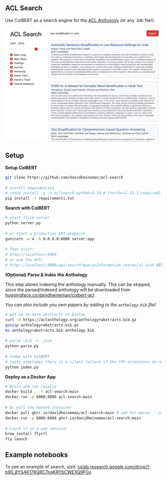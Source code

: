 ## ACL Search

Use ColBERT as a search engine for the [ACL Anthology](https://aclanthology.org/) (or any .bib file!).

<div align="center">
    <img src="./src/static/demo.jpg" width="600" />
</div>

## Setup

**Setup ColBERT**
```sh
git clone https://github.com/davidheineman/acl-search

# install dependencies
# conda install -y -n aclsearch python=3.10 # (torch==1.13.1 required)
pip install -r requirements.txt
```

**Search with ColBERT**

```sh
# start flask server
python server.py

# or start a production API endpoint
gunicorn -w 4 -b 0.0.0.0:8080 server:app

# Then visit:
# http://localhost:8080
# or use the API:
# http://localhost:8080/api/search?query=Information retrevial with BERT
```

**(Optional) Parse & Index the Anthology**

This step allows indexing the anthology manually. This can be skipped, since the parsed/indexed anthology will be downloaded from [huggingface.co/davidheineman/colbert-acl](https://huggingface.co/davidheineman/colbert-acl).

*You can also include you own papers by adding to the `anthology.bib` file!*

```sh
# get up-to-date abstracts in bibtex
curl -O https://aclanthology.org/anthology+abstracts.bib.gz
gunzip anthology+abstracts.bib.gz
mv anthology+abstracts.bib anthology.bib

# parse .bib -> .json
python parse.py

# index with ColBERT 
# (note sometimes there is a silent failure if the CPP extensions do not exist)
python index.py
```

**Deploy as a Docker App**
```sh
# Build and run locally
docker build . -t acl-search:main
docker run -p 8080:8080 acl-search:main

# Or pull the hosted container
docker pull ghcr.io/davidheineman/acl-search:main # add for macos: --platform linux/amd64 
docker run -p 8080:8080 ghcr.io/davidheineman/acl-search:main

# Lauch it as a web service!
brew install flyctl
fly launch
```

## Example notebooks

To see an example of search, visit:
[colab.research.google.com/drive/1-b90_8YSAK17KQ6C7nqKRYbCWEXQ9FGs](https://colab.research.google.com/drive/1-b90_8YSAK17KQ6C7nqKRYbCWEXQ9FGs?usp=sharing)

<!-- ## Notes
- See: 
    - https://github.com/stanford-futuredata/ColBERT/blob/main/colbert/index_updater.py
    - https://github.com/stanford-futuredata/ColBERT/issues/111

- To generate favicon:
    cd src/static
    inkscape favicon.svg --export-type=png --export-background-opacity=0 --export-filename=favicon.png
    convert favicon.png -resize 256x256 favicon.ico
    rm favicon.png

- TODO:
    - On UI
        - Single click "copy" for full bibtex, and bib key!
        - Maybe make the UI more compressed like this: https://aclanthology.org/events/eacl-2024/#2024eacl-long
        - Colors: make the colors resemble the ACL page much closer
            - There's still a bunch of blue from the bootstrap themeing
        - Smaller line spacing for abstract text
        - Add "PDF" button
        - Justify the result metadata (Year, venue, etc.) so the content all starts at the same vertical position
        - Add a "Expand" button at the end of the abstract
        - Put two sliders on the year range (and make the years selectable, with the years at both ends of the bar)
        - If the user selects certain venues, remember these venues
        - Add a dropdown under the "Workshop" box to select specific workshops

    - On search quality
        - Scrape: 
            - https://proceedings.neurips.cc/
            - https://dblp.org/db/conf/iclr/index.html
            - https://dblp.org/db/conf/nips/index.html
            - openreview
                - https://github.com/pranftw/openreview_scraper
                - https://github.com/sebastianGehrmann/dblp-pub
        - Include the title in the indexing
        - Have articles before 2020
        - Put query in URL (?q=XXX)

    - On indexing
        - Make indexing code better 
            (currently, the setup involves manually copying the CPP files becuase there is a silent failure, this also should be possible to do on Google Collab, or even MPS)
            - Make index save in parent folder
            - Fix "sanity check" in index.py
            - Make it possible to do a one-click re-indexing as a GitHub action (potentially when building the container? Or re-build the container when HF is updated)
        - Profile bibtexparser.load(f) (why so slow)
        - Make this a GitHub action

    - On deployment
        - Reduce batch batch size to help RAM usage (https://fly.io/docs/about/pricing/#started-fly-machines)
 -->